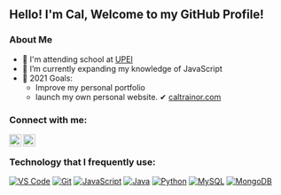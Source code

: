 ## Hello! I'm Cal, Welcome to my GitHub Profile!

### About Me
- 🏫 I'm attending school at [UPEI][upei]
- 🌱 I’m currently expanding my knowledge of JavaScript
- 📝 2021 Goals: 
  - Improve my personal portfolio
  - launch my own personal website. ✔ [caltrainor.com](https://caltrainor.com/)

### Connect with me:
[<img align="left" alt="Ctrain#6679 | Discord" width="22px" src="https://cdn.jsdelivr.net/npm/simple-icons@v3/icons/discord.svg" />][discord]
[<img align="left" alt="_Ctrain37 | Twitter" width="22px" src="https://cdn.jsdelivr.net/npm/simple-icons@v3/icons/twitter.svg" />][twitter]

<br />

### Technology that I frequently use:

[![VS Code](https://img.shields.io/badge/IDE-VSCode-%23007ACC?style=flat-square&logo=Visual-studio-code)](https://code.visualstudio.com/)
[![Git](https://img.shields.io/badge/-Git-%23F05032?style=flat-square&logo=git&logoColor=%23ffffff)](https://git-scm.com/)
[![JavaScript](https://img.shields.io/badge/-JavaScript-%23F7DF1C?style=flat-square&logo=javascript&logoColor=000000&labelColor=%23F7DF1C&color=%23FFCE5A)](https://www.javascript.com/)
[![Java](https://img.shields.io/badge/-Java-ce0000?logo=Java&style=flat-square)](https://www.java.com/en/)
[![Python](https://img.shields.io/badge/-Python-ffdf76?logo=Python&style=flat-square)](https://www.python.org/)
[![MySQL](https://img.shields.io/badge/-MySQL-4479A1?style=flat-square&logo=MySQL&logoColor=ffffff)](https://www.mysql.com/)
[![MongoDB](https://img.shields.io/badge/-MongoDB-47A248?style=flat-square&logo=MongoDB&logoColor=ffffff)](https://www.mongodb.com/)





[twitter]: https://twitter.com/CalTrainor
[discord]: https://discordapp.com/users/327627829221261312/
[upei]: https://www.upei.ca/
[vscode]: https://code.visualstudio.com/
